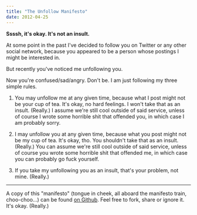 ```yaml
---
title: "The Unfollow Manifesto"
date: 2012-04-25
---
```


<summary><strong>Ssssh, it's okay.  It's not an insult.</strong></summary>

At some point in the past I've decided to follow you on Twitter or any other social network, because you appeared to be a person whose postings I might be interested in.

But recently you've noticed me unfollowing you.

Now you're confused/sad/angry.  Don't be.  I am just following my three simple rules.

1. You may unfollow me at any given time, because what I post might not be your cup of tea.  It's okay, no hard feelings.  I won't take that as an insult.  (Really.)  I assume we're still cool outside of said service, unless of course I wrote some horrible shit that offended you, in which case I am probably sorry.

2. I may unfollow you at any given time, because what you post might not be my cup of tea.  It's okay, tho.  You shouldn't take that as an insult.  (Really.)  You can assume we're still cool outside of said service, unless of course you wrote some horrible shit that offended me, in which case you can probably go fuck yourself.

3. If you take my unfollowing you as an insult, that's your problem, not mine.  (Really.)

---

A copy of this "manifesto" (tongue in cheek, all aboard the manifesto train, choo-choo…) can be found [on Github](https://gist.github.com/2490462).  Feel free to fork, share or ignore it.  It's okay.  (Really.)

